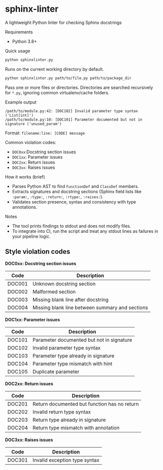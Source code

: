 # sphinx-linter

A lightweight Python linter for checking Sphinx docstrings

Requirements
- Python 3.8+

Quick usage
```bash
python sphinxlinter.py
```
Runs on the current working directory by default.

```bash
python sphinxlinter.py path/to/file.py path/to/package_dir
```
Pass one or more files or directories. Directories are searched recursively for `*.py`, ignoring common virtualenv/cache folders.

Example output
```text
/path/to/module.py:42: [DOC102] Invalid parameter type syntax ('List[int]')
/path/to/module.py:10: [DOC101] Parameter documented but not in signature ('unused_param')
```
Format: `filename:line: [CODE] message` 

Common violation codes:
- `DOC0xx`:Docstring section issues  
- `DOC1xx`: Parameter issues
- `DOC2xx`: Return issues
- `DOC3xx`: Raises issues

How it works (brief)
- Parses Python AST to find `FunctionDef` and `ClassDef` members.  
- Extracts signatures and docstring sections (Sphinx field lists like `:param:`, `:type:`, `:return:`, `:rtype:`, `:raises:`).  
- Validates section presence, syntax and consistency with type annotations.

Notes
- The tool prints findings to stdout and does not modify files.  
- To integrate into CI, run the script and treat any stdout lines as failures in your pipeline logic.

## Style violation codes

**DOC0xx: Docstring section issues**

| Code   | Description                                     |
|--------|-------------------------------------------------|
| DOC001 | Unknown docstring section                       |
| DOC002 | Malformed section                               |
| DOC003 | Missing blank line after docstring              |
| DOC004 | Missing blank line between summary and sections |

**DOC1xx: Parameter issues**

| Code   | Description                               |
|--------|-------------------------------------------|
| DOC101 | Parameter documented but not in signature |
| DOC102 | Invalid parameter type syntax             |
| DOC103 | Parameter type already in signature       |
| DOC104 | Parameter type mismatch with hint         |
| DOC105 | Duplicate parameter                       |

**DOC2xx: Return issues**

| Code   | Description                                  |
|--------|----------------------------------------------|
| DOC201 | Return documented but function has no return |
| DOC202 | Invalid return type syntax                   |
| DOC203 | Return type already in signature             |
| DOC204 | Return type mismatch with annotation         |

**DOC3xx: Raises issues**

| Code   | Description                     |
|--------|---------------------------------|
| DOC301 | Invalid exception type syntax   |
